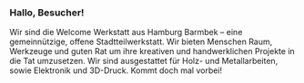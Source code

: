 ### Hallo, Besucher!
Wir sind die Welcome Werkstatt aus Hamburg Barmbek – eine gemeinnützige, offene Stadtteilwerkstatt. Wir bieten Menschen Raum, Werkzeuge und guten Rat um ihre kreativen und handwerklichen Projekte in die Tat umzusetzen. Wir sind ausgestattet für Holz- und Metallarbeiten, sowie Elektronik und 3D-Druck. Kommt doch mal vorbei!
